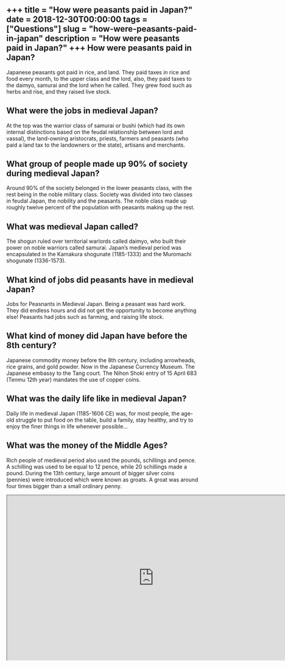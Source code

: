 +++
title = "How were peasants paid in Japan?"
date = 2018-12-30T00:00:00
tags = ["Questions"]
slug = "how-were-peasants-paid-in-japan"
description = "How were peasants paid in Japan?"
+++
How were peasants paid in Japan?
--------------------------------

Japanese peasants got paid in rice, and land. They paid taxes in rice and food every month, to the upper class and the lord, also, they paid taxes to the daimyo, samurai and the lord when he called. They grew food such as herbs and rise, and they raised live stock.

What were the jobs in medieval Japan?
-------------------------------------

At the top was the warrior class of samurai or bushi (which had its own internal distinctions based on the feudal relationship between lord and vassal), the land-owning aristocrats, priests, farmers and peasants (who paid a land tax to the landowners or the state), artisans and merchants.

What group of people made up 90% of society during medieval Japan?
------------------------------------------------------------------

Around 90% of the society belonged in the lower peasants class, with the rest being in the noble military class. Society was divided into two classes in feudal Japan, the nobility and the peasants. The noble class made up roughly twelve percent of the population with peasants making up the rest.

What was medieval Japan called?
-------------------------------

The shogun ruled over territorial warlords called daimyo, who built their power on noble warriors called samurai. Japan’s medieval period was encapsulated in the Kamakura shogunate (1185-1333) and the Muromachi shogunate (1336-1573).

What kind of jobs did peasants have in medieval Japan?
------------------------------------------------------

Jobs for Peasnants in Medieval Japan. Being a peasant was hard work. They did endless hours and did not get the opportunity to become anything else! Peasants had jobs such as farming, and raising life stock.

What kind of money did Japan have before the 8th century?
---------------------------------------------------------

Japanese commodity money before the 8th century, including arrowheads, rice grains, and gold powder. Now in the Japanese Currency Museum. The Japanese embassy to the Tang court. The Nihon Shoki entry of 15 April 683 (Tenmu 12th year) mandates the use of copper coins.

What was the daily life like in medieval Japan?
-----------------------------------------------

Daily life in medieval Japan (1185-1606 CE) was, for most people, the age-old struggle to put food on the table, build a family, stay healthy, and try to enjoy the finer things in life whenever possible…

What was the money of the Middle Ages?
--------------------------------------

Rich people of medieval period also used the pounds, schillings and pence. A schilling was used to be equal to 12 pence, while 20 schillings made a pound. During the 13th century, large amount of bigger silver coins (pennies) were introduced which were known as groats. A groat was around four times bigger than a small ordinary penny.

<iframe allow="accelerometer; autoplay; clipboard-write; encrypted-media; gyroscope; picture-in-picture" allowfullscreen="" class="__youtube_prefs__  epyt-is-override  no-lazyload" data-no-lazy="1" data-origheight="433" data-origwidth="770" data-skipgform_ajax_framebjll="" height="433" id="_ytid_66734" loading="lazy" src="https://www.youtube.com/embed/aviGtyOVgFA?enablejsapi=1&autoplay=0&cc_load_policy=0&cc_lang_pref=&iv_load_policy=1&loop=0&modestbranding=0&rel=1&fs=1&playsinline=0&autohide=2&theme=dark&color=red&controls=1&" title="YouTube player" width="770"></iframe>